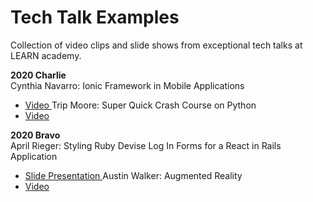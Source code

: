 # Tech Talk Examples
Collection of video clips and slide shows from exceptional tech talks at LEARN academy.

**2020 Charlie**  
Cynthia Navarro: Ionic Framework in Mobile Applications
- [ Video ](https://youtu.be/6M66abkRRts)
Trip Moore: Super Quick Crash Course on Python
- [ Video ](https://youtu.be/qc-ujrJo1Rk)

**2020 Bravo**  
April Rieger: Styling Ruby Devise Log In Forms for a React in Rails Application
- [ Slide Presentation ](https://docs.google.com/presentation/d/1PVYdyi2A0v-u4MYZUA8NyYNBM1cIFuuQyZtAWDeszI4/edit?ts=5f0fe640#slide=id.p)
Austin Walker: Augmented Reality
- [ Video ](https://youtu.be/ukVvVEXus7w)

